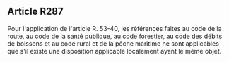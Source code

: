 Article R287
----
Pour l'application de l'article R. 53-40, les références faites au code de la
route, au code de la santé publique, au code forestier, au code des débits de
boissons et au code rural et de la pêche maritime ne sont applicables que s'il
existe une disposition applicable localement ayant le même objet.
